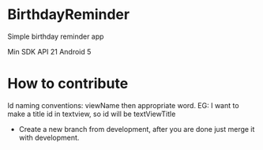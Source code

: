 # BirthdayReminder
Simple birthday reminder app

Min SDK API 21 Android 5

# How to contribute
Id naming conventions: viewName then appropriate word. EG: I want to make a title id in textview, so id will be textViewTitle

* Create a new branch from development, after you are done just merge it with development.
